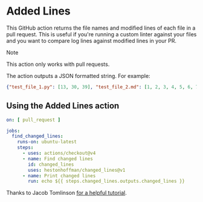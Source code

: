 # Added Lines

This GitHub action returns the file names and modified lines of each file in a pull request. This is useful if you're running a custom linter against your files and you want to compare log lines against modified lines in your PR. 

> [!NOTE]
> This action only works with pull requests.

The action outputs a JSON formatted string. For example:
```json
{"test_file_1.py": [13, 30, 39], "test_file_2.md": [1, 2, 3, 4, 5, 6, 7, 8, 9, 10, 11, 12, 13, 14, 15, 16, 17, 18, 19, 20, 21, 22, 23, 24, 25, 26, 27, 28, 29, 30, 31, 32, 33], "test_file_3.txt": [14, 18, 19]}
```

## Using the Added Lines action

```yaml
on: [ pull_request ]

jobs:
  find_changed_lines:
    runs-on: ubuntu-latest
    steps:
      - uses: actions/checkout@v4
      - name: Find changed lines
        id: changed_lines
        uses: hestonhoffman/changed_lines@v1
      - name: Print changed lines
        run: echo ${{ steps.changed_lines.outputs.changed_lines }}
```

Thanks to Jacob Tomlinson [for a helpful tutorial](https://jacobtomlinson.dev/posts/2019/creating-github-actions-in-python/).
